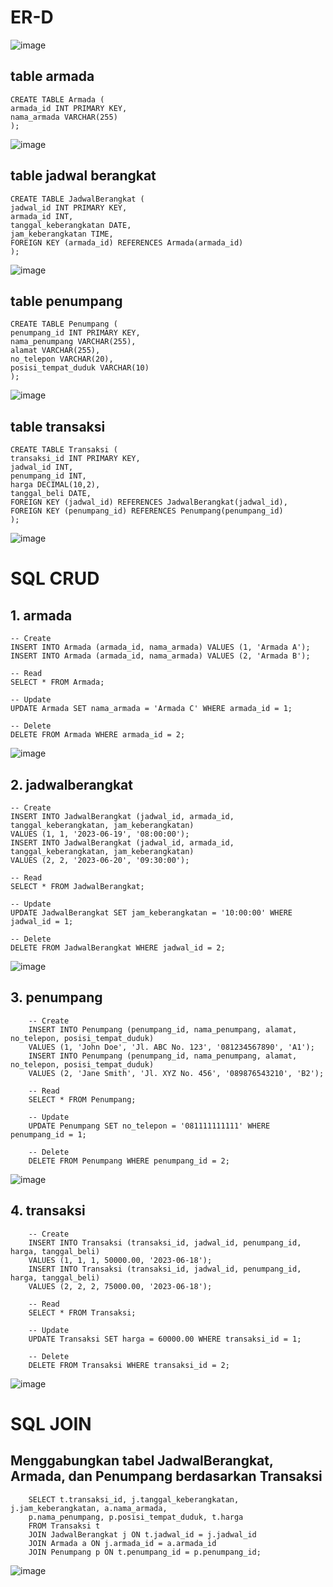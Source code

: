 # ER-D

![image](https://github.com/verz666/penjualan_tiket_bus/assets/115523263/55aa68fc-90cc-4647-b6e0-ce03518dc49c)

## table armada

    CREATE TABLE Armada (
    armada_id INT PRIMARY KEY,
    nama_armada VARCHAR(255)
    );

![image](https://github.com/verz666/penjualan_tiket_bus/assets/115523263/53e3445a-204f-48bb-8bb5-e03de077e3df)

## table jadwal berangkat

    CREATE TABLE JadwalBerangkat (
    jadwal_id INT PRIMARY KEY,
    armada_id INT,
    tanggal_keberangkatan DATE,
    jam_keberangkatan TIME,
    FOREIGN KEY (armada_id) REFERENCES Armada(armada_id)
    );

![image](https://github.com/verz666/penjualan_tiket_bus/assets/115523263/dd4bffa0-3997-4dd3-a484-1a3298fb739b)

## table penumpang

    CREATE TABLE Penumpang (
    penumpang_id INT PRIMARY KEY,
    nama_penumpang VARCHAR(255),
    alamat VARCHAR(255),
    no_telepon VARCHAR(20),
    posisi_tempat_duduk VARCHAR(10)
    );

![image](https://github.com/verz666/penjualan_tiket_bus/assets/115523263/74c10f3a-67ae-4669-95b1-93e426b78bc8)

## table transaksi

    CREATE TABLE Transaksi (
    transaksi_id INT PRIMARY KEY,
    jadwal_id INT,
    penumpang_id INT,
    harga DECIMAL(10,2),
    tanggal_beli DATE,
    FOREIGN KEY (jadwal_id) REFERENCES JadwalBerangkat(jadwal_id),
    FOREIGN KEY (penumpang_id) REFERENCES Penumpang(penumpang_id)
    );

![image](https://github.com/verz666/penjualan_tiket_bus/assets/115523263/d560d333-b783-464c-ba81-58079c48bd7c)

# SQL CRUD

## 1. armada

    -- Create
    INSERT INTO Armada (armada_id, nama_armada) VALUES (1, 'Armada A');
    INSERT INTO Armada (armada_id, nama_armada) VALUES (2, 'Armada B');

    -- Read
    SELECT * FROM Armada;

    -- Update
    UPDATE Armada SET nama_armada = 'Armada C' WHERE armada_id = 1;

    -- Delete
    DELETE FROM Armada WHERE armada_id = 2;

![image](https://github.com/verz666/penjualan_tiket_bus/assets/115523263/1f990b41-55f0-43a4-8f4b-effbe97d6d02)

## 2. jadwalberangkat

    -- Create
    INSERT INTO JadwalBerangkat (jadwal_id, armada_id, tanggal_keberangkatan, jam_keberangkatan)
    VALUES (1, 1, '2023-06-19', '08:00:00');
    INSERT INTO JadwalBerangkat (jadwal_id, armada_id, tanggal_keberangkatan, jam_keberangkatan)
    VALUES (2, 2, '2023-06-20', '09:30:00');

    -- Read
    SELECT * FROM JadwalBerangkat;

    -- Update
    UPDATE JadwalBerangkat SET jam_keberangkatan = '10:00:00' WHERE jadwal_id = 1;

    -- Delete
    DELETE FROM JadwalBerangkat WHERE jadwal_id = 2;

![image](https://github.com/verz666/penjualan_tiket_bus/assets/115523263/0b0ba804-2f37-47b0-964c-23e50bcb5c0f)

## 3. penumpang

        -- Create
        INSERT INTO Penumpang (penumpang_id, nama_penumpang, alamat, no_telepon, posisi_tempat_duduk)
        VALUES (1, 'John Doe', 'Jl. ABC No. 123', '081234567890', 'A1');
        INSERT INTO Penumpang (penumpang_id, nama_penumpang, alamat, no_telepon, posisi_tempat_duduk)
        VALUES (2, 'Jane Smith', 'Jl. XYZ No. 456', '089876543210', 'B2');

        -- Read
        SELECT * FROM Penumpang;

        -- Update
        UPDATE Penumpang SET no_telepon = '081111111111' WHERE penumpang_id = 1;

        -- Delete
        DELETE FROM Penumpang WHERE penumpang_id = 2;

![image](https://github.com/verz666/penjualan_tiket_bus/assets/115523263/44c8ca17-0737-4ed5-ba8b-d37962877297)

## 4. transaksi

        -- Create
        INSERT INTO Transaksi (transaksi_id, jadwal_id, penumpang_id, harga, tanggal_beli)
        VALUES (1, 1, 1, 50000.00, '2023-06-18');
        INSERT INTO Transaksi (transaksi_id, jadwal_id, penumpang_id, harga, tanggal_beli)
        VALUES (2, 2, 2, 75000.00, '2023-06-18');

        -- Read
        SELECT * FROM Transaksi;

        -- Update
        UPDATE Transaksi SET harga = 60000.00 WHERE transaksi_id = 1;

        -- Delete
        DELETE FROM Transaksi WHERE transaksi_id = 2;

![image](https://github.com/verz666/penjualan_tiket_bus/assets/115523263/fd7d8086-4f2b-41b1-b996-2f1e9b35f07d)

# SQL JOIN

## Menggabungkan tabel JadwalBerangkat, Armada, dan Penumpang berdasarkan Transaksi
        SELECT t.transaksi_id, j.tanggal_keberangkatan, j.jam_keberangkatan, a.nama_armada,
        p.nama_penumpang, p.posisi_tempat_duduk, t.harga
        FROM Transaksi t
        JOIN JadwalBerangkat j ON t.jadwal_id = j.jadwal_id
        JOIN Armada a ON j.armada_id = a.armada_id
        JOIN Penumpang p ON t.penumpang_id = p.penumpang_id;


![image](https://github.com/verz666/penjualan_tiket_bus/assets/115523263/3cbe7587-3182-49bd-ae90-fa810f0ed64a)
